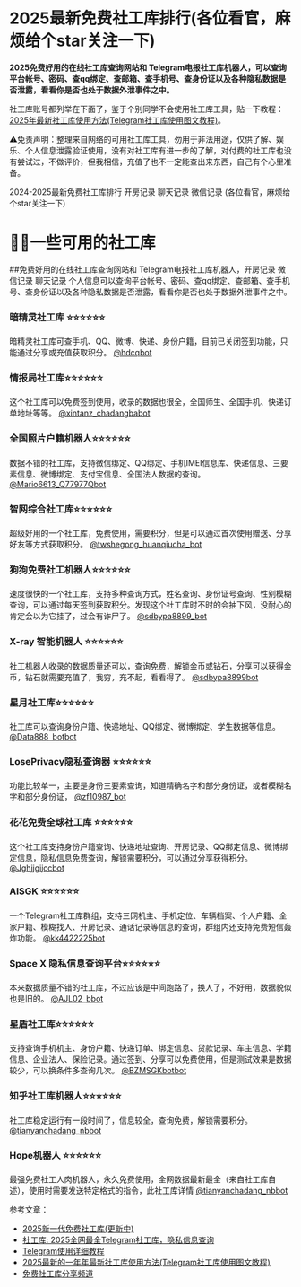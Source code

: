 <meta name="description" content="2024最新免费社工库排行(各位看官，麻烦给个star关注一下)
 免费好用的在线社工库查询网站和 Telegram电报社工库机器人，可以查询平台帐号、密码、查qq绑定、查邮箱、查手机号、查身份证以及各种隐私数据是否泄露，看看你是否也处于数据外泄事件之中">

# 2025最新免费社工库排行(各位看官，麻烦给个star关注一下)

**2025免费好用的在线社工库查询网站和 Telegram电报社工库机器人，可以查询平台帐号、密码、查qq绑定、查邮箱、查手机号、查身份证以及各种隐私数据是否泄露，看看你是否也处于数据外泄事件之中。**


社工库账号都列举在下面了，鉴于个别同学不会使用社工库工具，贴一下教程：<a href="https://www.shegongku.top/179.html" target="_blank">2025年最新社工库使用方法(Telegram社工库使用图文教程)</a>。


⚠️免责声明：整理来自网络的可用社工库工具，勿用于非法用途，仅供了解、娱乐、个人信息泄露验证使用，没有对社工库有进一步的了解，对付费的社工库也没有尝试过，不做评价，但我相信，充值了也不一定能查出来东西，自己有个心里准备。

2024-2025最新免费社工库排行 开房记录 聊天记录 微信记录 (各位看官，麻烦给个star关注一下)

# 🕵️‍♂️一些可用的社工库


##免费好用的在线社工库查询网站和 Telegram电报社工库机器人，开房记录 微信记录 聊天记录 个人信息可以查询平台帐号、密码、查qq绑定、查邮箱、查手机号、查身份证以及各种隐私数据是否泄露，看看你是否也处于数据外泄事件之中。

### 暗精灵社工库 ⭐️⭐️⭐️⭐️⭐️⭐️
暗精灵社工库可查手机、QQ、微博、快递、身份户籍，目前已关闭签到功能，只能通过分享或充值获取积分。
[@hdcqbot](https://t.me/hdcqbot?start=NTgzNzg1NTEy)

### 情报局社工库⭐️⭐️⭐️⭐️⭐️⭐️
这个社工库可以免费签到使用，收录的数据也很全，全国师生、全国手机、快递订单地址等等。
 [@xintanz_chadangbabot](https://t.me/xintanz_chadangbabot?start=NTgzNzg1NTEy)

### 全国照片户籍机器人⭐️⭐️⭐️⭐️⭐️⭐️
数据不错的社工库，支持微信绑定、QQ绑定、手机IMEI信息库、快递信息、三要素信息、微博绑定、支付宝信息、全国法人数据的查询。
 [@Mario6613_Q77977Qbot](https://t.me/xintanz_chadangbabot?start=NTgzNzg1NTEy)

### 智网综合社工库⭐️⭐️⭐️⭐️⭐️⭐️
超级好用的一个社工库，免费使用，需要积分，但是可以通过首次使用赠送、分享好友等方式获取积分。
 [@twshegong_huanqiucha_bot](https://t.me/twshegong_huanqiucha_bot?start=qr4mnWQdL2Wx)

### 狗狗免费社工机器人⭐️⭐️⭐️⭐️⭐️⭐️
速度很快的一个社工库，支持多种查询方式，姓名查询、身份证号查询、性别模糊查询，可以通过每天签到获取积分。发现这个社工库时不时的会抽下风，没耐心的肯定会以为它挂了，过会有诈尸了。
 [@sdbypa8899_bot](https://t.me/sdbypa8899_bot?start=583785512)

### X-ray 智能机器人 ⭐️⭐️⭐️⭐️⭐️⭐️
社工机器人收录的数据质量还可以，查询免费，解锁金币或钻石，分享可以获得金币，钻石就需要充值了，我穷，充不起，看看得了。
[@sdbypa8899bot](https://t.me/sdbypa8899bot?start=TZUYZTTPQ)

### 星月社工库⭐️⭐️⭐️⭐️⭐️⭐️
社工库可以查询身份户籍、快递地址、QQ绑定、微博绑定、学生数据等信息。
 [@Data888_botbot](https://t.meData888_botbot?start=583785512)

### LosePrivacy隐私查询器 ⭐️⭐️⭐️⭐️⭐️⭐️
功能比较单一，主要是身份三要素查询，知道精确名字和部分身份证，或者模糊名字和部分身份证，
 [@zf10987_bot](https://t.me/zf10987_bot?start=583785512)

### 花花免费全球社工库  ⭐️⭐️⭐️⭐️⭐️⭐️
这个社工库支持身份户籍查询、快递地址查询、开房记录、QQ绑定信息、微博绑定信息，隐私信息免费查询，解锁需要积分，可以通过分享获得积分。
[@Jghjjgijccbot](https://t.me/Jghjjgijccbot]?start=vip_1206966)

### AISGK ⭐️⭐️⭐️⭐️⭐️⭐️
一个Telegram社工库群组，支持三网机主、手机定位、车辆档案、个人户籍、全家户籍、模糊找人、开房记录、通话记录等信息的查询，群组内还支持免费短信轰炸功能。
[@kk4422225bot](https://t.me/kk4422225bot]?start=AISGK_QZJLDFBP)

### Space X 隐私信息查询平台⭐️⭐️⭐️⭐️⭐️⭐️
本来数据质量不错的社工库，不过应该是中间跑路了，换人了，不好用，数据貌似也是旧的。
 [@AJL02_bbot](https://t.me/AJL02_bbot?start=cGgfsuNtF7)

### 星盾社工库⭐️⭐️⭐️⭐️⭐️⭐️
支持查询手机机主、身份户籍、快递订单、绑定信息、贷款记录、车主信息、学籍信息、企业法人、保险记录。通过签到、分享可以免费使用，但是测试效果是数据较少，可以换条件多查询几次。
 [@BZMSGKbotbot](https://t.me/BZMSGKbotbot?start=1gxMd0h)

### 知乎社工库机器人⭐️⭐️⭐️⭐️⭐️⭐️
社工库稳定运行有一段时间了，信息较全，查询免费，解锁需要积分。
 [@tianyanchadang_nbbot](https://t.me/tianyanchadang_nbbot?start=ZHIHU_RZICPQRJ)

### Hope机器人  ⭐️⭐️⭐️⭐️⭐️⭐️
最强免费社工人肉机器人，永久免费使用，全网数据最新最全（来自社工库自述），使用时需要发送特定格式的指令，此社工库详情
[@tianyanchadang_nbbot](https://t.me/tianyanchadang_nbbot?start=ZHIHU_RZICPQRJ)

参考文章：

* <a href="https://www.shegongku.top/21.html" target="_blank" >2025新一代免费社工库(更新中)</a>
* <a href="https://www.fooliji.com/5404.html" target="_blank">社工库: 2025全网最全Telegram社工库，隐私信息查询</a>
* <a href="https://www.shegongku.top/82.html" target="_blank" >Telegram使用详细教程</a>
* <a href="https://www.shegongku.top/179.html" target="_blank">2025最新的一年年最新社工库使用方法(Telegram社工库使用图文教程)</a>
* <a href="https://t.me/itheikeji" target="_blank">免费社工库分享频道</a>
